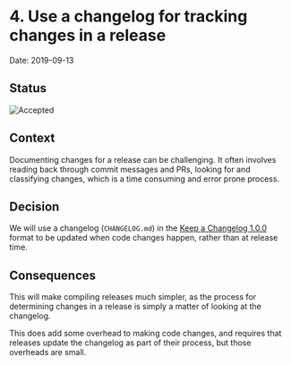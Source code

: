 # 4. Use a changelog for tracking changes in a release

Date: 2019-09-13

## Status

![Accepted](https://img.shields.io/badge/adr-accepted-green)

## Context

Documenting changes for a release can be challenging. It often involves reading
back through commit messages and PRs, looking for and classifying changes, which
is a time consuming and error prone process.

## Decision

We will use a changelog (`CHANGELOG.md`) in the
[Keep a Changelog 1.0.0](https://keepachangelog.com/en/1.0.0/) format to be
updated when code changes happen, rather than at release time.

## Consequences

This will make compiling releases much simpler, as the process for determining
changes in a release is simply a matter of looking at the changelog.

This does add some overhead to making code changes, and requires that releases
update the changelog as part of their process, but those overheads are small.
